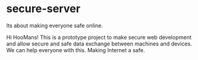 # secure-server
Its about making everyone safe online.

Hi HooMans!
This is a prototype project to make secure web development and allow secure and safe data exchange between machines and devices.
We can help everyone with this. Making Internet a safe.
